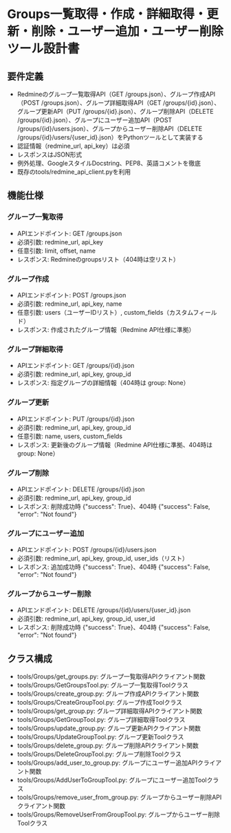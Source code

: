 # Groups一覧取得・作成・詳細取得・更新・削除・ユーザー追加・ユーザー削除ツール設計書

## 要件定義

- Redmineのグループ一覧取得API（GET /groups.json）、グループ作成API（POST /groups.json）、グループ詳細取得API（GET /groups/{id}.json）、グループ更新API（PUT /groups/{id}.json）、グループ削除API（DELETE /groups/{id}.json）、グループにユーザー追加API（POST /groups/{id}/users.json）、グループからユーザー削除API（DELETE /groups/{id}/users/{user_id}.json）をPythonツールとして実装する
- 認証情報（redmine_url, api_key）は必須
- レスポンスはJSON形式
- 例外処理、GoogleスタイルDocstring、PEP8、英語コメントを徹底
- 既存のtools/redmine_api_client.pyを利用

## 機能仕様

### グループ一覧取得
- APIエンドポイント: GET /groups.json
- 必須引数: redmine_url, api_key
- 任意引数: limit, offset, name
- レスポンス: Redmineのgroupsリスト（404時は空リスト）

### グループ作成
- APIエンドポイント: POST /groups.json
- 必須引数: redmine_url, api_key, name
- 任意引数: users（ユーザーIDリスト）, custom_fields（カスタムフィールド）
- レスポンス: 作成されたグループ情報（Redmine API仕様に準拠）

### グループ詳細取得
- APIエンドポイント: GET /groups/{id}.json
- 必須引数: redmine_url, api_key, group_id
- レスポンス: 指定グループの詳細情報（404時は group: None）

### グループ更新
- APIエンドポイント: PUT /groups/{id}.json
- 必須引数: redmine_url, api_key, group_id
- 任意引数: name, users, custom_fields
- レスポンス: 更新後のグループ情報（Redmine API仕様に準拠、404時は group: None）

### グループ削除
- APIエンドポイント: DELETE /groups/{id}.json
- 必須引数: redmine_url, api_key, group_id
- レスポンス: 削除成功時 {"success": True}、404時 {"success": False, "error": "Not found"}

### グループにユーザー追加
- APIエンドポイント: POST /groups/{id}/users.json
- 必須引数: redmine_url, api_key, group_id, user_ids（リスト）
- レスポンス: 追加成功時 {"success": True}、404時 {"success": False, "error": "Not found"}

### グループからユーザー削除
- APIエンドポイント: DELETE /groups/{id}/users/{user_id}.json
- 必須引数: redmine_url, api_key, group_id, user_id
- レスポンス: 削除成功時 {"success": True}、404時 {"success": False, "error": "Not found"}

## クラス構成

- tools/Groups/get_groups.py: グループ一覧取得APIクライアント関数
- tools/Groups/GetGroupsTool.py: グループ一覧取得Toolクラス
- tools/Groups/create_group.py: グループ作成APIクライアント関数
- tools/Groups/CreateGroupTool.py: グループ作成Toolクラス
- tools/Groups/get_group.py: グループ詳細取得APIクライアント関数
- tools/Groups/GetGroupTool.py: グループ詳細取得Toolクラス
- tools/Groups/update_group.py: グループ更新APIクライアント関数
- tools/Groups/UpdateGroupTool.py: グループ更新Toolクラス
- tools/Groups/delete_group.py: グループ削除APIクライアント関数
- tools/Groups/DeleteGroupTool.py: グループ削除Toolクラス
- tools/Groups/add_user_to_group.py: グループにユーザー追加APIクライアント関数
- tools/Groups/AddUserToGroupTool.py: グループにユーザー追加Toolクラス
- tools/Groups/remove_user_from_group.py: グループからユーザー削除APIクライアント関数
- tools/Groups/RemoveUserFromGroupTool.py: グループからユーザー削除Toolクラス
